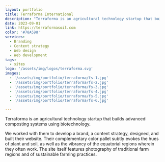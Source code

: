 ```yaml
---
layout: portfolio
title: Terraforma International
description: "Terraforma is an agricultural technology startup that builds advanced composting systems using biotechnology."
date: 2023-09-01
link: https://terraformasoil.com
color: '#78A598'
services:
  - Branding
  - Content strategy
  - Web design
  - Web development
tags: 
  - sites
logo: '/assets/img/logos/terraforma.svg'
images:
  - '/assets/img/portfolio/terraforma/fs-1.jpg'
  - '/assets/img/portfolio/terraforma/fs-2.jpg'
  - '/assets/img/portfolio/terraforma/fs-3.jpg'
  - '/assets/img/portfolio/terraforma/fs-4.jpg'
  - '/assets/img/portfolio/terraforma/fs-5.jpg'
  - '/assets/img/portfolio/terraforma/fs-6.jpg'

---
```


Terraforma is an agricultural technology startup that builds advanced composting systems using biotechnology. 

We worked with them to develop a brand, a content strategy, designed, and built their website. Their complementary color pallet subtly evokes the hues of plant and soil, as well as the vibrancy of the equatorial regions wherein they often work. The site itself features photography of traditional farm regions and of sustainable farming practices. 